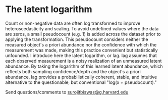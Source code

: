 # The latent logarithm

Count or non-negative data are often log transformed to improve heteroscedasticity and scaling. To avoid undefined values where the data are zeros, a small pseudocount (e.g. 1) is added across the dataset prior to applying the transformation. This pseudocount considers neither the measured object's a priori abundance nor the confidence with which the measurement was made, making this practice convenient but statistically unfounded. I introduce here the latent logarithm, or lag. lag assumes that each observed measurement is a noisy realization of an unmeasured latent abundance. By taking the logarithm of this learned latent abundance, which reflects both sampling confidence/depth and the object's a priori abundance, lag provides a probabilistically coherent, stable, and intuitive alternative to the questionable, but conventional "log(x + pseudocount)." 




Send questions/comments to surojitbiswas@g.harvard.edu
